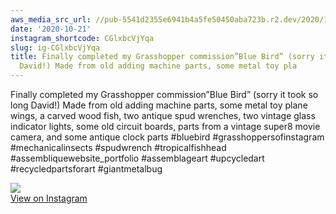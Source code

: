 ```yaml
---
aws_media_src_url: //pub-5541d2355e6941b4a5fe50450aba723b.r2.dev/2020/10/2020-10-21_03-17-39_UTC.jpg
date: '2020-10-21'
instagram_shortcode: CGlxbcVjYqa
slug: ig-CGlxbcVjYqa
title: Finally completed my Grasshopper commission”Blue Bird” (sorry it took so long
  David!) Made from old adding machine parts, some metal toy pla
---
```


Finally completed my Grasshopper commission”Blue Bird” (sorry it took so long David!) Made from old adding machine parts, some metal toy plane wings, a carved wood fish, two antique spud wrenches, two vintage glass indicator lights, some old circuit boards, parts from a vintage super8 movie camera, and some antique clock parts #bluebird #grasshoppersofinstagram #mechanicalinsects #spudwrench #tropicalfishhead #assembliquewebsite\_portfolio #assemblageart #upcycledart #recycledpartsforart #giantmetalbug 

![](//pub-5541d2355e6941b4a5fe50450aba723b.r2.dev/2020/10/2020-10-21_03-17-39_UTC.jpg)   
[View on Instagram](https://www.instagram.com/p/CGlxbcVjYqa/)